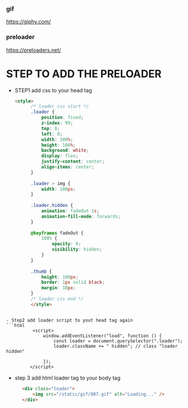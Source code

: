 ### gif 
https://giphy.com/
### preloader
https://preloaders.net/


# STEP TO ADD THE PRELOADER 
- STEP1 
  add css to your head tag 
  ```html
  <style>
        /* loader css start */
        .loader {
            position: fixed;
            z-index: 99;
            top: 0;
            left: 0;
            width: 100%;
            height: 100%;
            background: white;
            display: flex;
            justify-content: center;
            align-items: center;
        }
    
        .loader > img {
            width: 100px;
        }
    
        .loader.hidden {
            animation: fadeOut 1s;
            animation-fill-mode: forwards;
        }
    
        @keyframes fadeOut {
            100% {
                opacity: 0;
                visibility: hidden;
            }
        }
    
        .thumb {
            height: 100px;
            border: 1px solid black;
            margin: 10px;
        }
        /* loader css end */
        </style>
```

- Step2 add loader script to yout head tag again
```html
          <script>
              window.addEventListener("load", function () {
                  const loader = document.querySelector(".loader");
                  loader.className += " hidden"; // class "loader hidden"

              });
         </script>
```
- step 3 add html loader tag to your body tag
```html
      <div class="loader">
          <img src="/static/gif/807.gif" alt="Loading..." />
      </div>
```
